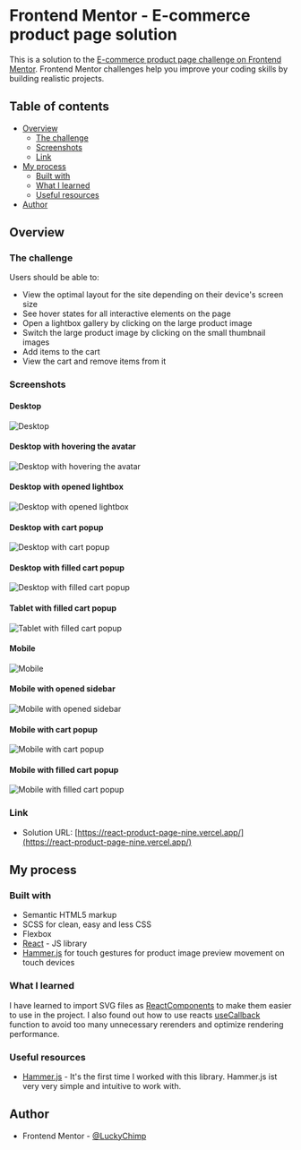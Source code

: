 # Frontend Mentor - E-commerce product page solution

This is a solution to the [E-commerce product page challenge on Frontend Mentor](https://www.frontendmentor.io/challenges/ecommerce-product-page-UPsZ9MJp6). Frontend Mentor challenges help you improve your coding skills by building realistic projects.

## Table of contents

- [Overview](#overview)
  - [The challenge](#the-challenge)
  - [Screenshots](#screenshots)
  - [Link](#link)
- [My process](#my-process)
  - [Built with](#built-with)
  - [What I learned](#what-i-learned)
  - [Useful resources](#useful-resources)
- [Author](#author)

## Overview

### The challenge

Users should be able to:

- View the optimal layout for the site depending on their device's screen size
- See hover states for all interactive elements on the page
- Open a lightbox gallery by clicking on the large product image
- Switch the large product image by clicking on the small thumbnail images
- Add items to the cart
- View the cart and remove items from it

### Screenshots

#### Desktop

![Desktop](./screenshots/screenshot-desktop.png 'Desktop')
<br>

#### Desktop with hovering the avatar

![Desktop with hovering the avatar](./screenshots/screenshot-desktop-with-avatar-hover.png 'Desktop with hovering the avatar')
<br>

#### Desktop with opened lightbox

![Desktop with opened lightbox](./screenshots/screenshot-desktop-with-lightbox.png 'Desktop with opened lightbox')
<br>

#### Desktop with cart popup

![Desktop with cart popup](./screenshots/screenshot-desktop-with-cart-popup.png 'Desktop with cart popup')
<br>

#### Desktop with filled cart popup

![Desktop with filled cart popup](./screenshots/screenshot-desktop-with-cart-popup-filled.png 'Desktop with filled cart popup')
<br>

#### Tablet with filled cart popup

![Tablet with filled cart popup](./screenshots/screenshot-tablet-with-cart-popup-filled.png 'Tablet with filled cart popup')
<br>

#### Mobile

<img src='./screenshots/screenshot-mobile.png' alt='Mobile'></img>
<br>

#### Mobile with opened sidebar

![Mobile with opened sidebar](./screenshots/screenshot-mobile-with-opened-sidebar.png 'Mobile with opened sidebar')
<br>

#### Mobile with cart popup

![Mobile with cart popup](./screenshots/screenshot-mobile-with-cart-popup.png 'Mobile with cart popup')
<br>

#### Mobile with filled cart popup

![Mobile with filled cart popup](./screenshots/screenshot-mobile-with-cart-popup-filled.png 'Mobile with filled cart popup')
<br>

### Link

- Solution URL: [https://react-product-page-nine.vercel.app/](https://react-product-page-nine.vercel.app/)

## My process

### Built with

- Semantic HTML5 markup
- SCSS for clean, easy and less CSS
- Flexbox
- [React](https://reactjs.org/) - JS library
- [Hammer.js](https://hammerjs.github.io/) for touch gestures for product image preview movement on touch devices

### What I learned

I have learned to import SVG files as [ReactComponents](https://blog.logrocket.com/how-to-use-svgs-react/) to make them easier to use in the project. I also found out how to use reacts [useCallback](https://beta.reactjs.org/reference/react/useCallback) function to avoid too many unnecessary rerenders and optimize rendering performance.

### Useful resources

- [Hammer.js](https://hammerjs.github.io/) - It's the first time I worked with this library. Hammer.js ist very very simple and intuitive to work with.

## Author

- Frontend Mentor - [@LuckyChimp](https://www.frontendmentor.io/profile/LuckyChimp)
